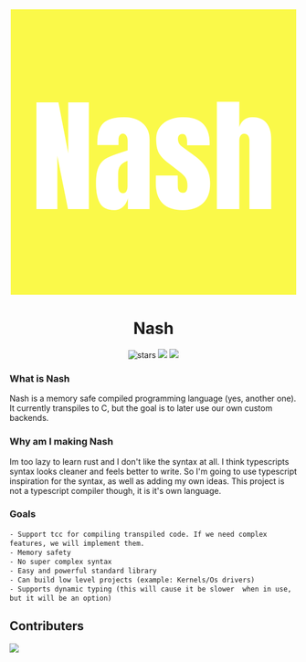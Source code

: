 <div style="text-align:center;">
<img src="https://raw.githubusercontent.com/nash-project/nash/main/.github/assets/Nash.png"/ alt="Nash Logo">
<h1>Nash</h1>
<img src="https://img.shields.io/github/stars/nash-project/nash?label=Stars" alt="stars">
<img src="https://img.shields.io/github/issues/nash-project/nash?color=green">
<img src="https://img.shields.io/github/contributors/nash-project/nash">
</div>

### What is Nash

Nash is a memory safe compiled programming language (yes, another one). It currently transpiles to C, but the goal is to later use our own custom backends.

### Why am I making Nash

Im too lazy to learn rust and I don't like the syntax at all. I think typescripts syntax looks cleaner and feels better to write. So I'm going to use typescript inspiration for the syntax, as well as adding my own ideas. This project is not a typescript compiler though, it is it's own language.

### Goals

    - Support tcc for compiling transpiled code. If we need complex features, we will implement them.
    - Memory safety
    - No super complex syntax
    - Easy and powerful standard library
    - Can build low level projects (example: Kernels/Os drivers)
    - Supports dynamic typing (this will cause it be slower  when in use, but it will be an option)

## Contributers

<a href = "https://github.com/madushadhanushka/simple-sqlite/graphs/contributors">
  <img src = "https://contrib.rocks/image?repo=nash-project/nash"/>
</a>
